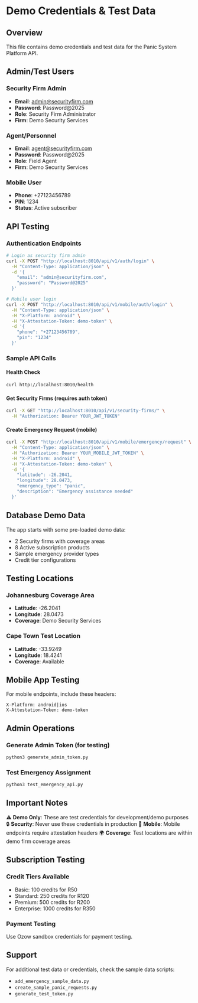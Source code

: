 # Demo Credentials & Test Data

## Overview
This file contains demo credentials and test data for the Panic System Platform API.

## Admin/Test Users

### Security Firm Admin
- **Email**: admin@securityfirm.com
- **Password**: Password@2025
- **Role**: Security Firm Administrator
- **Firm**: Demo Security Services

### Agent/Personnel
- **Email**: agent@securityfirm.com  
- **Password**: Password@2025
- **Role**: Field Agent
- **Firm**: Demo Security Services

### Mobile User
- **Phone**: +27123456789
- **PIN**: 1234
- **Status**: Active subscriber

## API Testing

### Authentication Endpoints
```bash
# Login as security firm admin
curl -X POST "http://localhost:8010/api/v1/auth/login" \
  -H "Content-Type: application/json" \
  -d '{
    "email": "admin@securityfirm.com",
    "password": "Password@2025"
  }'

# Mobile user login
curl -X POST "http://localhost:8010/api/v1/mobile/auth/login" \
  -H "Content-Type: application/json" \
  -H "X-Platform: android" \
  -H "X-Attestation-Token: demo-token" \
  -d '{
    "phone": "+27123456789",
    "pin": "1234"
  }'
```

### Sample API Calls

#### Health Check
```bash
curl http://localhost:8010/health
```

#### Get Security Firms (requires auth token)
```bash
curl -X GET "http://localhost:8010/api/v1/security-firms/" \
  -H "Authorization: Bearer YOUR_JWT_TOKEN"
```

#### Create Emergency Request (mobile)
```bash
curl -X POST "http://localhost:8010/api/v1/mobile/emergency/request" \
  -H "Content-Type: application/json" \
  -H "Authorization: Bearer YOUR_MOBILE_JWT_TOKEN" \
  -H "X-Platform: android" \
  -H "X-Attestation-Token: demo-token" \
  -d '{
    "latitude": -26.2041,
    "longitude": 28.0473,
    "emergency_type": "panic",
    "description": "Emergency assistance needed"
  }'
```

## Database Demo Data

The app starts with some pre-loaded demo data:
- 2 Security firms with coverage areas
- 8 Active subscription products
- Sample emergency provider types
- Credit tier configurations

## Testing Locations

### Johannesburg Coverage Area
- **Latitude**: -26.2041
- **Longitude**: 28.0473
- **Coverage**: Demo Security Services

### Cape Town Test Location  
- **Latitude**: -33.9249
- **Longitude**: 18.4241
- **Coverage**: Available

## Mobile App Testing

For mobile endpoints, include these headers:
```
X-Platform: android|ios
X-Attestation-Token: demo-token
```

## Admin Operations

### Generate Admin Token (for testing)
```bash
python3 generate_admin_token.py
```

### Test Emergency Assignment
```bash
python3 test_emergency_api.py
```

## Important Notes

⚠️ **Demo Only**: These are test credentials for development/demo purposes
🔒 **Security**: Never use these credentials in production
📱 **Mobile**: Mobile endpoints require attestation headers
🌍 **Coverage**: Test locations are within demo firm coverage areas

## Subscription Testing

### Credit Tiers Available
- Basic: 100 credits for R50
- Standard: 250 credits for R120  
- Premium: 500 credits for R200
- Enterprise: 1000 credits for R350

### Payment Testing
Use Ozow sandbox credentials for payment testing.

## Support

For additional test data or credentials, check the sample data scripts:
- `add_emergency_sample_data.py`
- `create_sample_panic_requests.py`
- `generate_test_token.py`